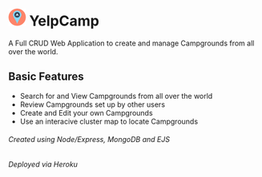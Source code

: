 # <img src="/public/img/logo.png" alt="logo" width="35" height="35"/> YelpCamp
A Full CRUD Web Application to create and manage Campgrounds from all over the world.

## Basic Features
- Search for and View Campgrounds from all over the world
- Review Campgrounds set up by other users
- Create and Edit your own Campgrounds
- Use an interacive cluster map to locate Campgrounds

###### Created using Node/Express, MongoDB and EJS
###### Deployed via Heroku

